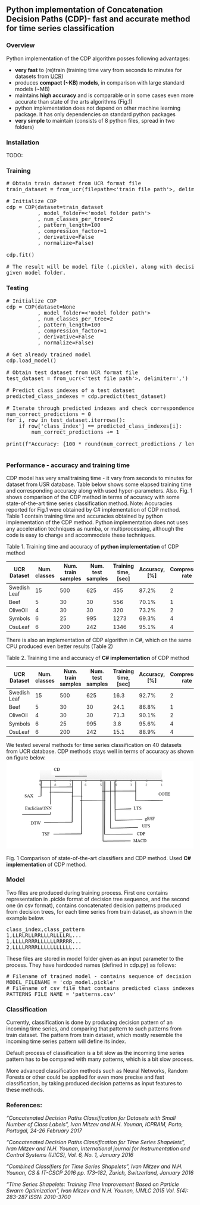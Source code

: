 ## Python implementation of Concatenation Decision Paths (CDP)- fast and accurate method for time series classification 

### Overview 
Python implementation of the CDP algorithm posses following advantages: 
- **very fast** to (re)train (training time vary from seconds to minutes for datasets from [UCR](https://www.cs.ucr.edu/~eamonn/time_series_data_2018/))
- produces **compact (~KB) models**, in comparison with large standard models (~MB)  
- maintains **high accuracy** and is comparable or in some cases even more accurate than state of the arts algorithms (Fig.1) 
- python implementation does not depend on other machine learning package. It has only dependencies on standard python packages
- **very simple** to maintain (consists of 8 python files, spread in two folders)

### Installation 
TODO: 

### Training 

<pre>
# Obtain train dataset from UCR format file
train_dataset = from_ucr(filepath=<'train file path'>, delimiter=<'delimiter'>)

# Initialize CDP
cdp = CDP(dataset=train_dataset
          , model_folder=<'model folder path'>
          , num_classes_per_tree=2
          , pattern_length=100
          , compression_factor=1
          , derivative=False
          , normalize=False)

cdp.fit()

# The result will be model file (.pickle), along with decision patterns file (.csv) produced in 
given model folder. 
</pre>

### Testing 

<pre>
# Initialize CDP
cdp = CDP(dataset=None
          , model_folder=<'model folder path'>
          , num_classes_per_tree=2
          , pattern_length=100
          , compression_factor=1
          , derivative=False
          , normalize=False)

# Get already trained model 
cdp.load_model()

# Obtain test dataset from UCR format file 
test_dataset = from_ucr(<'test file path'>, delimiter=',')

# Predict class indexes of a test dataset
predicted_class_indexes = cdp.predict(test_dataset)

# Iterate through predicted indexes and check correspondence with the original
num_correct_predictions = 0
for i, row in test_dataset.iterrows():
    if row['class_index'] == predicted_class_indexes[i]:
        num_correct_predictions += 1

print(f"Accuracy: {100 * round(num_correct_predictions / len(predicted_class_indexes), 2)}%")

</pre>

### Performance - accuracy and training time 
 
CDP model has very smalltraining time - it vary from seconds to minutes for dataset from USR database. 
Table below shows some elapsed training time and corresponding accuracy along with used hyper-parameters. 
Also. Fig. 1 shows comparison of the CDP method in terms of accuracy with some state-of-the-art time series 
classification method. Note: Accuracies reported for Fig.1 were obtained by C# implementation of CDP method. 
Table 1 contain training time and accuracies obtained by python implementation of the CDP method. Python implementation
does not uses any acceleration techniques as numba, or multiprocessing, although the code is easy to change and
accommodate these techniques. 

Table 1. Training time and accuracy of **python implementation** of CDP method

| UCR Dataset  | Num. classes | Num. train samples | Num. test samples | Training time, [sec] | Accuracy, [%] | Compression rate | Num. decision trees | Normalize | Derivative |
|--------------|--------------|--------------------|-------------------|----------------------|---------------|------------------|---------------------|-----------|------------|
| Swedish Leaf | 15           | 500                | 625               | 455                  | 87.2%         | 2                | 500                 | No        | No         |
| Beef         | 5            | 30                 | 30                | 556                  | 70.1%         | 1                | 200                 | Yes       | Yes        |
| OliveOil     | 4            | 30                 | 30                | 320                  | 73.2%         | 2                | 200                 | Yes       | No         |
| Symbols      | 6            | 25                 | 995               | 1273                 | 69.3%         | 4                | 600                 | Yes       | Yes        |
| OsuLeaf      | 6            | 200                | 242               | 1346                 | 95.1%         | 4                | 800                 | Yes       | Yes        |

There is also an implementation of CDP algorithm in C#, which on the same CPU produced even better results (Table 2)

Table 2. Training time and accuracy of **C# implementation** of CDP method

| UCR Dataset  | Num. classes | Num. train samples | Num. test samples | Training time, [sec] | Accuracy, [%] | Compression rate | Num. decision trees | Normalize | Derivative |
|--------------|--------------|--------------------|-------------------|----------------------|---------------|------------------|---------------------|-----------|------------|
| Swedish Leaf | 15           | 500                | 625               | 16.3                 | 92.7%         | 2                | 700                 | No        | No         |
| Beef         | 5            | 30                 | 30                | 24.1                 | 86.8%         | 1                | 400                 | Yes       | Yes        |
| OliveOil     | 4            | 30                 | 30                | 71.3                 | 90.1%         | 2                | 200                 | Yes       | No         |
| Symbols      | 6            | 25                 | 995               | 3.8                  | 95.6%         | 4                | 600                 | Yes       | Yes        |
| OsuLeaf      | 6            | 200                | 242               | 15.1                 | 88.9%         | 4                | 800                 | Yes       | Yes        |

We tested several methods for time series classification on 40 datasets from UCR database. CDP methods stays well in terms 
of accuracy as shown on figure below. 
![Accuracy comparison](Accuracy_comparison.png)

Fig. 1 Comparison of state-of-the-art classifiers and CDP method. Used **C# implementation** of 
CDP method.    

### Model
Two files are produced during training process. First one contains representation in .pickle format
of decision tree sequence, and the second one (in csv format), contains concatenated decision patterns produced from decision
trees, for each time series from train dataset, as shown in the example below. 

<pre>
class_index,class_pattern
1,LLRLRLLRRLLLRLLLLRL...
1,LLLLRRRRLLLLLLRRRRR...
2,LLLLRRRRLLLLLLLLLLL...
</pre>

These files are stored in model folder given as an input parameter to the process. They have hardcoded names
(defined in cdp.py) as follows: 
<pre>
# Filename of trained model - contains sequence of decision trees
MODEL_FILENAME = 'cdp_model.pickle'
# Filename of csv file that contains predicted class indexes
PATTERNS_FILE_NAME = 'patterns.csv'
</pre>

### Classification
Currently, classification is done by producing decision pattern of an incoming time series, and comparing 
that pattern to such patterns from train dataset. The pattern from train dataset, which mostly resemble the 
incoming time series pattern will define its index. 

Default process of classification is a bit slow as the incoming time series pattern has to be compared 
with many patterns, which is a bit slow process. 

More advanced classification methods such as Neural Networks, Random Forests or other could be applied
for even more precise and fast classification, by taking produced decision patterns as input features
to these methods. 

### References: 

_“Concatenated Decision Paths Classification for Datasets with Small Number of Class Labels”, Ivan Mitzev and N.H. Younan, ICPRAM, Porto, Portugal, 24-26 February 2017_

_“Concatenated Decision Paths Classification for Time Series Shapelets”, Ivan Mitzev and N.H. Younan, International journal for Instrumentation and Control Systems (IJICS), Vol. 6, No. 1, January 2016_

_“Combined Classifiers for Time Series Shapelets”, Ivan Mitzev and N.H. Younan, CS & IT-CSCP 2016 pp. 173–182, Zurich, Switzerland, January 2016_

_“Time Series Shapelets: Training Time Improvement Based on Particle Swarm Optimization”, Ivan Mitzev and N.H. Younan, IJMLC 2015 Vol. 5(4): 283-287 ISSN: 2010-3700_


